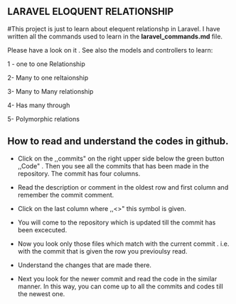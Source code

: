 ## LARAVEL ELOQUENT RELATIONSHIP 

#This project is just to learn about elequent relationshp in Laravel. 
I have written all the commands used to learn in the 
**laravel_commands.md** 
file. 

Please have a look on it . 
See also the models and controllers to learn: 

1 - one to one Relationship 

2- Many to one reltaionship 

3- Many to Many relationship  

4- Has many through 

5- Polymorphic relations 

## How to read and understand the codes in github.

- Click on the ,,commits" on the right upper side below the green button ,,Code" . 
  Then you see all the commits that has been made in the repository.  The commit has four columns.  
- Read the description or comment in the oldest row and first column  and remember the commit comment. 
- Click on the last column where  ,,<>" this symbol is given. 
- You will come to the repository which is updated till the commit has been excecuted. 
- Now you look only those files which match with the current commit . i.e. with the commit that is given the row you previoulsy read. 
- Understand the changes that are made there. 

- Next you look for the  newer commit and read the code in the similar manner. 
  In this way, you can come up to all the commits and codes till the newest one. 






